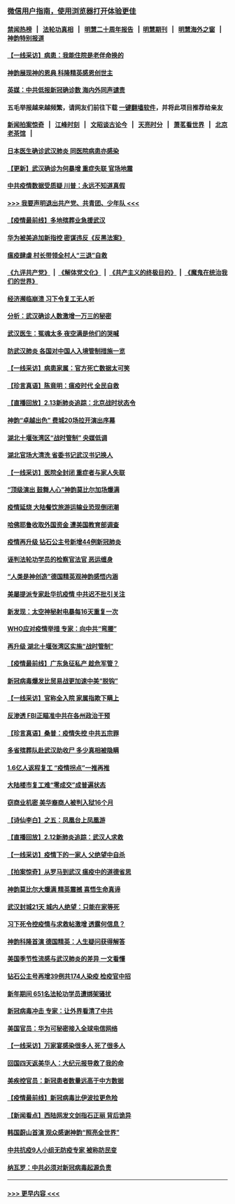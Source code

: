 ### [微信用户指南，使用浏览器打开体验更佳](https://github.com/gfw-breaker/banned-news1/blob/master/indexes/wechat-guide.md?t=0)
#### [禁闻热榜](热点新闻.md?t=0)  &nbsp;&nbsp;|&nbsp;&nbsp; [法轮功真相](https://github.com/gfw-breaker/truth/blob/master/README.md?t=0) &nbsp;&nbsp;|&nbsp;&nbsp; [明慧二十周年报告](https://github.com/gfw-breaker/mh-reports/blob/master/README.md?t=0) &nbsp;&nbsp;|&nbsp;&nbsp;[明慧期刊](https://github.com/gfw-breaker/mh-qikan) &nbsp;&nbsp;|&nbsp;&nbsp; [明慧海外之窗](https://github.com/gfw-breaker/mh-news/blob/master/README.md?t=0) &nbsp;&nbsp;|&nbsp;&nbsp; [神韵特别报道](https://github.com/gfw-breaker/mh-news/blob/master/shenyun.md?t=0)
#### [【一线采访】病患：我能住院是老伴命换的](../pages/nf4514/n11867769.md?t=02141522) 
#### [神韵展现神的恩典 科隆精英感恩创世主](../pages/nf4514/n11867850.md?t=02141522) 
#### [英媒：中共低报新冠确诊数 海内外同声谴责](../pages/nf4514/n11867421.md?t=02141522) 
#### 五毛举报越来越频繁，请网友们前往下载 [一键翻墙软件](https://github.com/gfw-breaker/ssr-accounts)，并将此项目推荐给亲友
#### [新闻拍案惊奇](https://github.com/gfw-breaker/banned-news1/blob/master/pages/link4.md) &nbsp;&nbsp;|&nbsp;&nbsp; [江峰时刻](https://github.com/gfw-breaker/banned-news1/blob/master/pages/link4.md) &nbsp;&nbsp;|&nbsp;&nbsp; [文昭谈古论今](https://github.com/gfw-breaker/banned-news1/blob/master/pages/link4.md) &nbsp;&nbsp;|&nbsp;&nbsp; [天亮时分](https://github.com/gfw-breaker/banned-news1/blob/master/pages/link4.md) &nbsp;&nbsp;|&nbsp;&nbsp; [萧茗看世界](https://github.com/gfw-breaker/banned-news1/blob/master/pages/link4.md) &nbsp;&nbsp;|&nbsp;&nbsp; [北京老茶馆](https://github.com/gfw-breaker/banned-news1/blob/master/pages/link4.md) &nbsp;&nbsp;|&nbsp;&nbsp; 
#### [日本医生确诊武汉肺炎 同医院病患亦感染](../pages/nf4514/n11867779.md?t=02141522) 
#### [【更新】武汉确诊为何暴增 重症失联 官场地震](../pages/nf4514/n11801312.md?t=02141522) 
#### [中共疫情数据受质疑 川普：永远不知道真假](../pages/nf4514/n11867195.md?t=02141522) 
#### [>>> 我要声明退出共产党、共青团、少年队 <<<](https://github.com/begood0513/goodnews/blob/master/quit/letter.md) 
#### [【疫情最前线】多地殡葬业急援武汉](../pages/nf4514/n11866914.md?t=02141522) 
#### [华为被美追加新指控 密谋违反《反黑法案》](../pages/nf4514/n11867191.md?t=02141522) 
#### [瘟疫肆虐 村长带领全村人“三退”自救](../pages/nf4514/n11861714.md?t=02141522) 
#### [《九评共产党》](https://github.com/begood0513/9ping.md/blob/master/README.md) &nbsp;|&nbsp; [《解体党文化》](../../../../jtdwh.md/blob/master/README.md)  &nbsp;|&nbsp; [《共产主义的终极目的》](../../../../gczydzjmd.md/blob/master/README.md) &nbsp;|&nbsp; [《魔鬼在统治我们的世界》](../../../../mgztzwmdsj.md/blob/master/README.md) 
#### [经济濒临崩溃 习下令复工无人听](../pages/nf4514/n11867269.md?t=02141522) 
#### [分析：武汉确诊人数激增一万三的秘密](../pages/nf4514/n11866187.md?t=02141522) 
#### [武汉医生：冤魂太多 夜空满是他们的哭喊](../pages/nf4514/n11867107.md?t=02141522) 
#### [防武汉肺炎 各国对中国人入境管制措施一览](../pages/nf4514/n11838726.md?t=02141522) 
#### [【一线采访】病患家属：官方死亡数据太可笑](../pages/nf4514/n11866840.md?t=02141522) 
#### [【珍言真语】陈竟明：瘟疫时代 全民自救](../pages/nf4514/n11866765.md?t=02141522) 
#### [【直播回放】2.13新肺炎追踪：北京战时状态令](../pages/nf4514/n11866261.md?t=02141522) 
#### [神韵“卓越出色” 费城20场拉开演出序幕](../pages/nf4514/n11866232.md?t=02141522) 
#### [湖北十堰张湾区“战时管制” 央媒低调](../pages/nf4514/n11866013.md?t=02141522) 
#### [湖北官场大清洗 省委书记武汉书记换人](../pages/nf4514/n11865112.md?t=02141522) 
#### [【一线采访】医院全封闭 重症者与家人失联](../pages/nf4514/n11864778.md?t=02141522) 
#### [“顶级演出 鼓舞人心”神韵莫比尔加场爆满](../pages/nf4514/n11865855.md?t=02141522) 
#### [疫情延烧 大陆餐饮旅游运输业恐现倒闭潮](../pages/nf4514/n11865608.md?t=02141522) 
#### [哈佛耶鲁收取外国资金 遭美国教育部调查](../pages/nf4514/n11864950.md?t=02141522) 
#### [疫情再升级 钻石公主号新增44例新冠肺炎](../pages/nf4514/n11865033.md?t=02141522) 
#### [诬判法轮功学员的检察官法官 恶运缠身](../pages/nf4514/n11864380.md?t=02141522) 
#### [“人类是神创造”德国精英观神韵感悟内涵](../pages/nf4514/n11865185.md?t=02141522) 
#### [美屡提派专家赴华抗疫情 中共迟不批引关注](../pages/nf4514/n11864719.md?t=02141522) 
#### [新发现：太空神秘射电暴每16天重复一次](../pages/nf4514/n11864923.md?t=02141522) 
#### [WHO应对疫情举措 专家：向中共“弯腰”](../pages/nf4514/n11864727.md?t=02141522) 
#### [再升级 湖北十堰张湾区实施“战时管制”](../pages/nf4514/n11864771.md?t=02141522) 
#### [【疫情最前线】广东急征私产 趁危军管？](../pages/nf4514/n11864205.md?t=02141522) 
#### [新冠病毒爆发比贸易战更加速中美“脱钩”](../pages/nf4514/n11864470.md?t=02141522) 
#### [【一线采访】官称全入院 家属指欺下瞒上](../pages/nf4514/n11864466.md?t=02141522) 
#### [反渗透 FBI正瞄准中共在各州政治干预](../pages/nf4514/n11864300.md?t=02141522) 
#### [【珍言真语】桑普：疫情失控 中共五宗罪](../pages/nf4514/n11864157.md?t=02141522) 
#### [多省殡葬队赴武汉助收尸 多少真相被隐瞒](../pages/nf4514/n11864132.md?t=02141522) 
#### [1.6亿人返程复工 “疫情拐点”一推再推](../pages/nf4514/n11864186.md?t=02141522) 
#### [大陆楼市复工难“零成交”成普遍状态](../pages/nf4514/n11864106.md?t=02141522) 
#### [窃商业机密 美华裔商人被判入狱16个月](../pages/nf4514/n11863911.md?t=02141522) 
#### [【诗仙李白】之五：凤凰台上凤凰游](../pages/nf4514/n11825542.md?t=02141522) 
#### [【直播回放】2.12新肺炎追踪：武汉人求救](../pages/nf4514/n11863579.md?t=02141522) 
#### [【一线采访】疫情下的一家人 父绝望中自杀](../pages/nf4514/n11862799.md?t=02141522) 
#### [【拍案惊奇】从罗马到武汉 瘟疫中的道德省思](../pages/nf4514/n11862534.md?t=02141522) 
#### [神韵莫比尔大爆满 精英震撼 喜悟生命真谛](../pages/nf4514/n11863143.md?t=02141522) 
#### [武汉封城21天 城内人绝望：只能在家等死](../pages/nf4514/n11863041.md?t=02141522) 
#### [习下死令控疫情与求救帖激增 透露何信息？](../pages/nf4514/n11862416.md?t=02141522) 
#### [神韵科隆首演 德国精英：人生疑问获得解答](../pages/nf4514/n11862993.md?t=02141522) 
#### [美国季节性流感与武汉肺炎的差异 一文看懂](../pages/nf4514/n11862428.md?t=02141522) 
#### [钻石公主号再增39例共174人染疫 检疫官中招](../pages/nf4514/n11862422.md?t=02141522) 
#### [新年期间 651名法轮功学员遭绑架骚扰](../pages/nf4514/n11860941.md?t=02141522) 
#### [新冠病毒冲击 专家：让外界看清了中共](../pages/nf4514/n11862280.md?t=02141522) 
#### [美国官员：华为可秘密接入全球电信网络](../pages/nf4514/n11862122.md?t=02141522) 
#### [【一线采访】万家宴感染很多人 死了很多人](../pages/nf4514/n11862088.md?t=02141522) 
#### [回国四天返美华人：大纪元报导救了我的命](../pages/nf4514/n11862181.md?t=02141522) 
#### [美疾控官员：新冠患者数量远高于中方数据](../pages/nf4514/n11862256.md?t=02141522) 
#### [【疫情最前线】新冠病毒比伊波拉更危险](../pages/nf4514/n11862199.md?t=02141522) 
#### [【新闻看点】西陆网发文剑指石正丽 背后诡异](../pages/nf4514/n11861792.md?t=02141522) 
#### [韩国蔚山首演 观众感谢神韵“照亮全世界”](../pages/nf4514/n11862134.md?t=02141522) 
#### [中共抗疫9人小组无防疫专家 被称防民变](../pages/nf4514/n11861315.md?t=02141522) 
#### [纳瓦罗：中共必须对新冠病毒起源负责](../pages/nf4514/n11861810.md?t=02141522) 

----
#### [ >>> 更早内容 <<< ](../indexes/nf4514-earlier.md)
